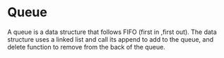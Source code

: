 # Queue

A queue is a data structure that follows FIFO (first in ,first out). The data structure uses a linked list and call its append to add to the queue, and delete function to remove from the back of the queue.
